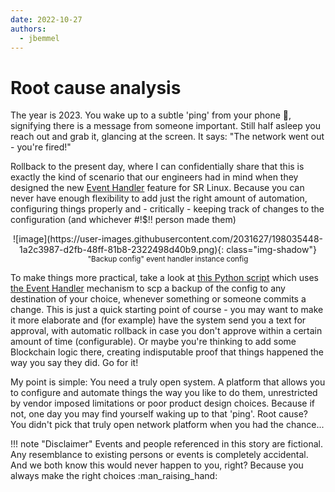 ```yaml
---
date: 2022-10-27
authors:
  - jbemmel
---
```

# Root cause analysis

The year is 2023. You wake up to a subtle 'ping' from your phone 📱, signifying there is a message from someone important. Still half asleep you reach out and grab it, glancing at the screen. It says: "The network went out - you're fired!"

Rollback to the present day, where I can confidentially share that this is exactly the kind of scenario that our engineers had in mind when they designed the new [Event Handler](https://learn.srlinux.dev/kb/event-handler/) feature for SR Linux. Because you can never have enough flexibility to add just the right amount of automation, configuring things properly and - critically - keeping track of changes to the configuration (and whichever #!$!! person made them)
<!-- more -->

<center>![image](https://user-images.githubusercontent.com/2031627/198035448-1a2c3987-d2fb-48ff-81b8-2322498d40b9.png){: class="img-shadow"}</center>
<center><small>"Backup config" event handler instance config</small></center>

To make things more practical, take a look at [this Python script](https://github.com/jbemmel/opergroup-lab/blob/main/backup_config.py) which uses [the Event Handler](https://documentation.nokia.com/srlinux/22-6/SR_Linux_Book_Files/Event_Handler_Guide/eh-overview.html) mechanism to scp a backup of the config to any destination of your choice, whenever something or someone commits a change. This is just a quick starting point of course - you may want to make it more elaborate and (for example) have the system send you a text for approval, with automatic rollback in case you don't approve within a certain amount of time (configurable). Or maybe you're thinking to add some Blockchain logic there, creating indisputable proof that things happened the way you say they did. Go for it!

My point is simple: You need a truly open system. A platform that allows you to configure and automate things the way you like to do them, unrestricted by vendor imposed limitations or poor product design choices. Because if not, one day you may find yourself waking up to that 'ping'. Root cause? You didn't pick that truly open network platform when you had the chance...

!!! note "Disclaimer"
    Events and people referenced in this story are fictional. Any resemblance to existing persons or events is completely accidental.
    And we both know this would never happen to you, right? Because you always make the right choices :man_raising_hand:
